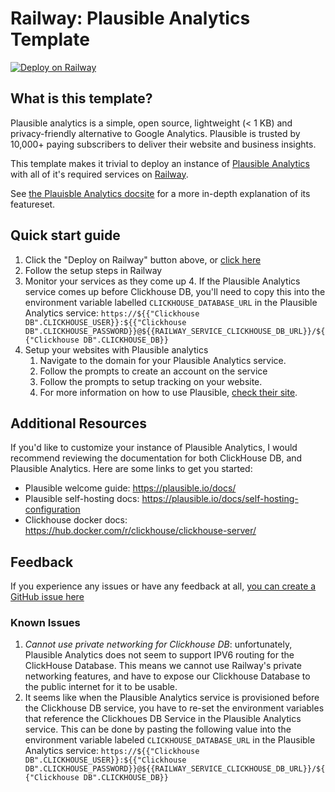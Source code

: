 # Railway: Plausible Analytics Template

[![Deploy on Railway](https://railway.app/button.svg)](https://railway.app/template/mzYEXO?referralCode=IFlm92)


## What is this template?
Plausible analytics is a simple, open source, lightweight (< 1 KB) and privacy-friendly alternative to Google Analytics. Plausible is trusted by 10,000+ paying subscribers to deliver their website and business insights.

This template makes it trivial to deploy an instance of [Plausible Analytics](https://plausible.io/) with all of it's required services on [Railway](https://railway.app).

See [the Plauisble Analytics docsite](https://plausible.io/docs) for a more in-depth explanation of its featureset.

## Quick start guide

1. Click the "Deploy on Railway" button above, or [click here](https://railway.app/template/mzYEXO?referralCode=IFlm92)
2. Follow the setup steps in Railway
3. Monitor your services as they come up
    4. If the Plausible Analytics service comes up before Clickhouse DB, you'll need to copy this into the environment variable labelled `CLICKHOUSE_DATABASE_URL` in the Plausible Analytics service: `https://${{"Clickhouse DB".CLICKHOUSE_USER}}:${{"Clickhouse DB".CLICKHOUSE_PASSWORD}}@${{RAILWAY_SERVICE_CLICKHOUSE_DB_URL}}/${{"Clickhouse DB".CLICKHOUSE_DB}}`
5. Setup your websites with Plausible analytics
    1. Navigate to the domain for your Plausible Analytics service. 
    2. Follow the prompts to create an account on the service 
    3. Follow the prompts to setup tracking on your website. 
    4. For more information on how to use Plausible, [check their site](https://plausible.io/docs).

## Additional Resources 

If you'd like to customize your instance of Plausible Analytics, I would recommend reviewing the documentation for both ClickHouse DB, and Plausible Analytics. Here are some links to get you started: 
- Plausible welcome guide: https://plausible.io/docs/
- Plausible self-hosting docs: https://plausible.io/docs/self-hosting-configuration
- Clickhouse docker docs: https://hub.docker.com/r/clickhouse/clickhouse-server/

## Feedback 
If you experience any issues or have any feedback at all, [you can create a GitHub issue here](https://github.com/MykalMachon/railway-plausible/issues)

### Known Issues
1. *Cannot use private networking for Clickhouse DB*: unfortunately, Plausible Analytics does not seem to support IPV6 routing for the ClickHouse Database. This means we cannot use Railway's private networking features, and have to expose our Clickhouse Database to the public internet for it to be usable.
2. It seems like when the Plausible Analytics service is provisioned before the Clickhouse DB service, you have to re-set the environment variables that reference the Clickhoues DB Service in the Plausible Analytics service. This can be done by pasting the following value into the environment variable labeled `CLICKHOUSE_DATABASE_URL` in the Plausible Analytics service: `https://${{"Clickhouse DB".CLICKHOUSE_USER}}:${{"Clickhouse DB".CLICKHOUSE_PASSWORD}}@${{RAILWAY_SERVICE_CLICKHOUSE_DB_URL}}/${{"Clickhouse DB".CLICKHOUSE_DB}}`
